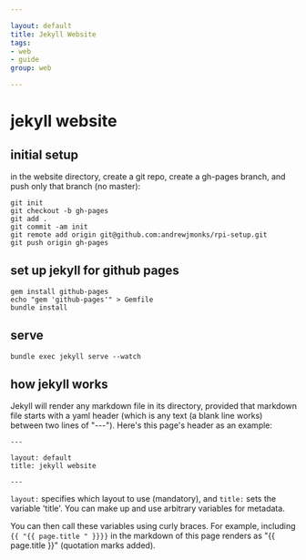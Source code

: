 ```yaml
---

layout: default
title: Jekyll Website
tags: 
- web
- guide
group: web

---
```



# jekyll website

## initial setup

in the website directory, create a git repo, create a gh-pages branch, and push only that branch (no master):

	git init
	git checkout -b gh-pages
	git add .
	git commit -am init
	git remote add origin git@github.com:andrewjmonks/rpi-setup.git
	git push origin gh-pages

## set up jekyll for github pages

	gem install github-pages
	echo "gem 'github-pages'" > Gemfile
	bundle install

## serve
	
	bundle exec jekyll serve --watch

## how jekyll works

Jekyll will render any markdown file in its directory, provided that markdown file starts with a yaml header (which is any text (a blank line works) between two lines of "---"). Here's this page's header as an example:

	---

	layout: default
	title: jekyll website

	---

`layout:` specifies which layout to use (mandatory), and `title:` sets the variable 'title'. You can make up and use arbitrary variables for metadata.

You can then call these variables using curly braces. For example, including `{{ "{{ page.title " }}}}` in the markdown of this page renders as "{{ page.title }}" (quotation marks added).